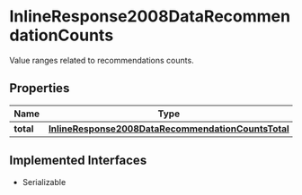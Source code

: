 

# InlineResponse2008DataRecommendationCounts

Value ranges related to recommendations counts.

## Properties

Name | Type | Description | Notes
------------ | ------------- | ------------- | -------------
**total** | [**InlineResponse2008DataRecommendationCountsTotal**](InlineResponse2008DataRecommendationCountsTotal.md) |  |  [optional]


## Implemented Interfaces

* Serializable


